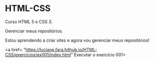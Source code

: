 # HTML-CSS
 Curso HTML 5 e CSS 3.

 Gerenciar meus repositórios.


 Estou aprendendo a criar sites e agora vou gerenciar meus repositórios!


<a href= "https://luciane.fara.hithub.io/HTML-CSS/exercicios/ex001/index.html" Executar o exercício 001> 